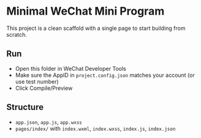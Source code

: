# Minimal WeChat Mini Program

This project is a clean scaffold with a single page to start building from scratch.

## Run
- Open this folder in WeChat Developer Tools
- Make sure the AppID in `project.config.json` matches your account (or use test number)
- Click Compile/Preview

## Structure
- `app.json`, `app.js`, `app.wxss`
- `pages/index/` with `index.wxml`, `index.wxss`, `index.js`, `index.json`
